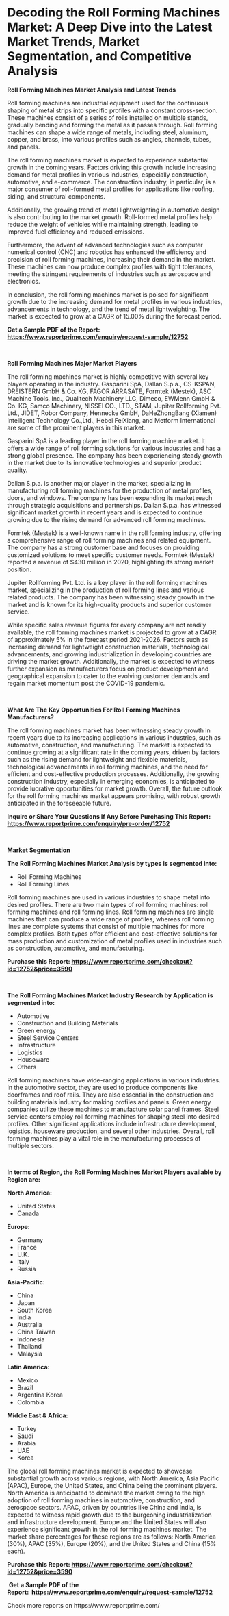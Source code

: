 <p><h1>Decoding the Roll Forming Machines Market: A Deep Dive into the Latest Market Trends, Market Segmentation, and Competitive Analysis</h1></p><p><strong>Roll Forming Machines Market Analysis and Latest Trends</strong></p>
<p><p>Roll forming machines are industrial equipment used for the continuous shaping of metal strips into specific profiles with a constant cross-section. These machines consist of a series of rolls installed on multiple stands, gradually bending and forming the metal as it passes through. Roll forming machines can shape a wide range of metals, including steel, aluminum, copper, and brass, into various profiles such as angles, channels, tubes, and panels.</p><p>The roll forming machines market is expected to experience substantial growth in the coming years. Factors driving this growth include increasing demand for metal profiles in various industries, especially construction, automotive, and e-commerce. The construction industry, in particular, is a major consumer of roll-formed metal profiles for applications like roofing, siding, and structural components.</p><p>Additionally, the growing trend of metal lightweighting in automotive design is also contributing to the market growth. Roll-formed metal profiles help reduce the weight of vehicles while maintaining strength, leading to improved fuel efficiency and reduced emissions.</p><p>Furthermore, the advent of advanced technologies such as computer numerical control (CNC) and robotics has enhanced the efficiency and precision of roll forming machines, increasing their demand in the market. These machines can now produce complex profiles with tight tolerances, meeting the stringent requirements of industries such as aerospace and electronics.</p><p>In conclusion, the roll forming machines market is poised for significant growth due to the increasing demand for metal profiles in various industries, advancements in technology, and the trend of metal lightweighting. The market is expected to grow at a CAGR of 15.00% during the forecast period.</p></p>
<p><strong>Get a Sample PDF of the Report:&nbsp; <a href="https://www.reportprime.com/enquiry/request-sample/12752">https://www.reportprime.com/enquiry/request-sample/12752</a></strong></p>
<p>&nbsp;</p>
<p><strong>Roll Forming Machines Major Market Players</strong></p>
<p><p>The roll forming machines market is highly competitive with several key players operating in the industry. Gasparini SpA, Dallan S.p.a., CS-KSPAN, DREISTERN GmbH & Co. KG, FAGOR ARRASATE, Formtek (Mestek), ASC Machine Tools, Inc., Qualitech Machinery LLC, Dimeco, EWMenn GmbH & Co. KG, Samco Machinery, NISSEI CO., LTD., STAM, Jupiter Rollforming Pvt. Ltd., JIDET, Robor Company, Hennecke GmbH, DaHeZhongBang (Xiamen) Intelligent Technology Co.,Ltd., Hebei FeiXiang, and Metform International are some of the prominent players in this market.</p><p>Gasparini SpA is a leading player in the roll forming machine market. It offers a wide range of roll forming solutions for various industries and has a strong global presence. The company has been experiencing steady growth in the market due to its innovative technologies and superior product quality.</p><p>Dallan S.p.a. is another major player in the market, specializing in manufacturing roll forming machines for the production of metal profiles, doors, and windows. The company has been expanding its market reach through strategic acquisitions and partnerships. Dallan S.p.a. has witnessed significant market growth in recent years and is expected to continue growing due to the rising demand for advanced roll forming machines.</p><p>Formtek (Mestek) is a well-known name in the roll forming industry, offering a comprehensive range of roll forming machines and related equipment. The company has a strong customer base and focuses on providing customized solutions to meet specific customer needs. Formtek (Mestek) reported a revenue of $430 million in 2020, highlighting its strong market position.</p><p>Jupiter Rollforming Pvt. Ltd. is a key player in the roll forming machines market, specializing in the production of roll forming lines and various related products. The company has been witnessing steady growth in the market and is known for its high-quality products and superior customer service.</p><p>While specific sales revenue figures for every company are not readily available, the roll forming machines market is projected to grow at a CAGR of approximately 5% in the forecast period 2021-2026. Factors such as increasing demand for lightweight construction materials, technological advancements, and growing industrialization in developing countries are driving the market growth. Additionally, the market is expected to witness further expansion as manufacturers focus on product development and geographical expansion to cater to the evolving customer demands and regain market momentum post the COVID-19 pandemic.</p></p>
<p>&nbsp;</p>
<p><strong>What Are The Key Opportunities For Roll Forming Machines Manufacturers?</strong></p>
<p><p>The roll forming machines market has been witnessing steady growth in recent years due to its increasing applications in various industries, such as automotive, construction, and manufacturing. The market is expected to continue growing at a significant rate in the coming years, driven by factors such as the rising demand for lightweight and flexible materials, technological advancements in roll forming machines, and the need for efficient and cost-effective production processes. Additionally, the growing construction industry, especially in emerging economies, is anticipated to provide lucrative opportunities for market growth. Overall, the future outlook for the roll forming machines market appears promising, with robust growth anticipated in the foreseeable future.</p></p>
<p><strong>Inquire or Share Your Questions If Any Before Purchasing This Report: <a href="https://www.reportprime.com/enquiry/pre-order/12752">https://www.reportprime.com/enquiry/pre-order/12752</a></strong></p>
<p>&nbsp;</p>
<p><strong>Market Segmentation</strong></p>
<p><strong>The Roll Forming Machines Market Analysis by types is segmented into:</strong></p>
<p><ul><li>Roll Forming Machines</li><li>Roll Forming Lines</li></ul></p>
<p><p>Roll forming machines are used in various industries to shape metal into desired profiles. There are two main types of roll forming machines: roll forming machines and roll forming lines. Roll forming machines are single machines that can produce a wide range of profiles, whereas roll forming lines are complete systems that consist of multiple machines for more complex profiles. Both types offer efficient and cost-effective solutions for mass production and customization of metal profiles used in industries such as construction, automotive, and manufacturing.</p></p>
<p><strong>Purchase this Report:&nbsp;<a href="https://www.reportprime.com/checkout?id=12752&price=3590">https://www.reportprime.com/checkout?id=12752&price=3590</a></strong></p>
<p>&nbsp;</p>
<p><strong>The Roll Forming Machines Market Industry Research by Application is segmented into:</strong></p>
<p><ul><li>Automotive</li><li>Construction and Building Materials</li><li>Green energy</li><li>Steel Service Centers</li><li>Infrastructure</li><li>Logistics</li><li>Houseware</li><li>Others</li></ul></p>
<p><p>Roll forming machines have wide-ranging applications in various industries. In the automotive sector, they are used to produce components like doorframes and roof rails. They are also essential in the construction and building materials industry for making profiles and panels. Green energy companies utilize these machines to manufacture solar panel frames. Steel service centers employ roll forming machines for shaping steel into desired profiles. Other significant applications include infrastructure development, logistics, houseware production, and several other industries. Overall, roll forming machines play a vital role in the manufacturing processes of multiple sectors.</p></p>
<p>&nbsp;</p>
<p><strong>In terms of Region, the Roll Forming Machines Market Players available by Region are:</strong></p>
<p>
    <p> <strong> North America: </strong>
        <ul>
            <li>United States</li>
            <li>Canada</li>
        </ul>
        </p> 
    <p> <strong> Europe: </strong>
        <ul>
            <li>Germany</li>
            <li>France</li>
            <li>U.K.</li>
            <li>Italy</li>
            <li>Russia</li>
        </ul>
        </p> 
    <p> <strong> Asia-Pacific: </strong>
        <ul>
            <li>China</li>
            <li>Japan</li>
            <li>South Korea</li>
            <li>India</li>
            <li>Australia</li>
            <li>China Taiwan</li>
            <li>Indonesia</li>
            <li>Thailand</li>
            <li>Malaysia</li>
        </ul>
        </p> 
    <p> <strong> Latin America: </strong>
        <ul>
            <li>Mexico</li>
            <li>Brazil</li>
            <li>Argentina Korea</li>
            <li>Colombia</li>
        </ul>
        </p> 
    <p> <strong> Middle East & Africa: </strong>
        <ul>
            <li>Turkey</li>
            <li>Saudi</li>
            <li>Arabia</li>
            <li>UAE</li>
            <li>Korea</li>
        </ul>
    </p>
    </p>
<p><p>The global roll forming machines market is expected to showcase substantial growth across various regions, with North America, Asia Pacific (APAC), Europe, the United States, and China being the prominent players. North America is anticipated to dominate the market owing to the high adoption of roll forming machines in automotive, construction, and aerospace sectors. APAC, driven by countries like China and India, is expected to witness rapid growth due to the burgeoning industrialization and infrastructure development. Europe and the United States will also experience significant growth in the roll forming machines market. The market share percentages for these regions are as follows: North America (30%), APAC (35%), Europe (20%), and the United States and China (15% each).</p></p>
<p><strong>Purchase this Report: <a href="https://www.reportprime.com/checkout?id=12752&price=3590">https://www.reportprime.com/checkout?id=12752&price=3590</a></strong></p>
<p>&nbsp;<strong>Get a Sample PDF of the Report:&nbsp;&nbsp;<a href="https://www.reportprime.com/enquiry/request-sample/12752">https://www.reportprime.com/enquiry/request-sample/12752</a></strong></p>
<p><strong></strong></p>
<p>Check more reports on https://www.reportprime.com/</p>